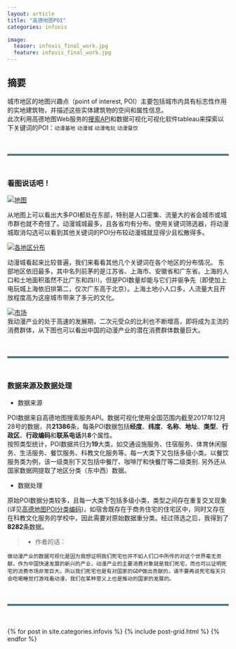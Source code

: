 ```yaml
---
layout: article
title: "高德地图POI"
categories: infovis

image: 
  teaser: infovis_final_work.jpg
  feature: infovis_final_work.jpg
---
```


## 摘要
城市地区的地图兴趣点（point of interest, POI）主要包括城市内具有标志性作用的实地建筑物，并描述这些实体建筑物的空间和属性信息。  
此次利用高德地图Web服务的[搜索API](http://lbs.amap.com/api/webservice/guide/api/search/)和数据可视化可视化软件tableau来探索以下关键词的POI：`动漫基地` `动漫城` `动漫电玩` `动漫餐饮` 

<hr style="border-top:3px solid #3f87a6;margin: 50px 0px 50px 0px;">

### 看图说话吧！
<div class='tableauPlaceholder' id='viz1516699441196' style='position: relative'><noscript><a href='#'><img alt='地图 ' src='https:&#47;&#47;public.tableau.com&#47;static&#47;images&#47;_9&#47;_9715&#47;sheet8&#47;1_rss.png' style='border: none' /></a></noscript><object class='tableauViz'  style='display:none;'><param name='host_url' value='https%3A%2F%2Fpublic.tableau.com%2F' /> <param name='embed_code_version' value='3' /> <param name='site_root' value='' /><param name='name' value='_9715&#47;sheet8' /><param name='tabs' value='no' /><param name='toolbar' value='yes' /><param name='static_image' value='https:&#47;&#47;public.tableau.com&#47;static&#47;images&#47;_9&#47;_9715&#47;sheet8&#47;1.png' /> <param name='animate_transition' value='yes' /><param name='display_static_image' value='yes' /><param name='display_spinner' value='yes' /><param name='display_overlay' value='yes' /><param name='display_count' value='yes' /><param name='filter' value='publish=yes' /></object></div>                
<script type='text/javascript'>                    var divElement = document.getElementById('viz1516699441196');                    var vizElement = divElement.getElementsByTagName('object')[0];                    vizElement.style.width='1016px';vizElement.style.height='991px';                    var scriptElement = document.createElement('script');                    scriptElement.src = 'https://public.tableau.com/javascripts/api/viz_v1.js';                    vizElement.parentNode.insertBefore(scriptElement, vizElement);                </script>

从地图上可以看出大多POI都处在东部，特别是人口密集、流量大的省会城市或城市群也就不奇怪了。动漫城城最多，且各省均有分布。使用关键词筛选器，将动漫城取消勾选可以看到其他关键词的POI分布较动漫城就显得少且松散得多。

<div class='tableauPlaceholder' id='viz1516699158923' style='position: relative'><noscript><a href='#'><img alt='各地区分布 ' src='https:&#47;&#47;public.tableau.com&#47;static&#47;images&#47;_1&#47;_18078&#47;sheet9&#47;1_rss.png' style='border: none' /></a></noscript><object class='tableauViz'  style='display:none;'><param name='host_url' value='https%3A%2F%2Fpublic.tableau.com%2F' /> <param name='embed_code_version' value='3' /> <param name='site_root' value='' /><param name='name' value='_18078&#47;sheet9' /><param name='tabs' value='no' /><param name='toolbar' value='yes' /><param name='static_image' value='https:&#47;&#47;public.tableau.com&#47;static&#47;images&#47;_1&#47;_18078&#47;sheet9&#47;1.png' /> <param name='animate_transition' value='yes' /><param name='display_static_image' value='yes' /><param name='display_spinner' value='yes' /><param name='display_overlay' value='yes' /><param name='display_count' value='yes' /><param name='filter' value='publish=yes' /></object></div>                
<script type='text/javascript'>                    var divElement = document.getElementById('viz1516699158923');                    var vizElement = divElement.getElementsByTagName('object')[0];                    vizElement.style.width='1016px';vizElement.style.height='991px';                    var scriptElement = document.createElement('script');                    scriptElement.src = 'https://public.tableau.com/javascripts/api/viz_v1.js';                    vizElement.parentNode.insertBefore(scriptElement, vizElement);                </script>

动漫城看起来比较普遍，我们来看看其他几个关键词在各个地区的分布情况。
东部地区依旧最多，其中名列前茅的是江苏省、上海市、安徽省和广东省。上海的人口和土地面积虽然不比广东和四川，但是POI数量却能与它们并驱争先（即使加上电玩城上海依旧排第二，仅次广东高于北京）。上海土地小人口多，人流量大且开放程度高为这座城市带来了多元的文化。

<div class='tableauPlaceholder' id='viz1516700754102' style='position: relative'><noscript><a href='#'><img alt='市场 ' src='https:&#47;&#47;public.tableau.com&#47;static&#47;images&#47;_1&#47;_18810&#47;sheet10&#47;1_rss.png' style='border: none' /></a></noscript><object class='tableauViz'  style='display:none;'><param name='host_url' value='https%3A%2F%2Fpublic.tableau.com%2F' /> <param name='embed_code_version' value='3' /> <param name='site_root' value='' /><param name='name' value='_18810&#47;sheet10' /><param name='tabs' value='no' /><param name='toolbar' value='yes' /><param name='static_image' value='https:&#47;&#47;public.tableau.com&#47;static&#47;images&#47;_1&#47;_18810&#47;sheet10&#47;1.png' /> <param name='animate_transition' value='yes' /><param name='display_static_image' value='yes' /><param name='display_spinner' value='yes' /><param name='display_overlay' value='yes' /><param name='display_count' value='yes' /><param name='filter' value='publish=yes' /></object></div>                
<script type='text/javascript'>                    var divElement = document.getElementById('viz1516700754102');                    var vizElement = divElement.getElementsByTagName('object')[0];                    vizElement.style.width='1016px';vizElement.style.height='991px';                    var scriptElement = document.createElement('script');                    scriptElement.src = 'https://public.tableau.com/javascripts/api/viz_v1.js';                    vizElement.parentNode.insertBefore(scriptElement, vizElement);                </script>
我动漫产业的处于高速的发展期，二次元受众的比利也不断增高，即将成为主流的消费群体，从下图也可以看出中国的动漫产业的潜在消费群体数量巨大。


<hr style="border-top:3px solid #3f87a6;margin: 50px 0px 50px 0px;">


### 数据来源及数据处理

+ 数据来源

POI数据来自高德地图搜索服务API。数据可视化使用全国范围内截至2017年12月28号的数据，共**21386**条，每条POI数据包括**经度**、**纬度**、**名称**、**地址**、**类型**、**行政区**、**行政编码**和**联系电话**共**8**个属性。<br/>
按照类型统计，POI数据共归为**19**大类，如交通设施服务、住宿服务、体育休闲服务、生活服务、餐饮服务、科教文化服务等。每一大类下又包括多级小类。以餐饮服务类为例，该一级类别下又包括中餐厅、咖啡厅和快餐厅等二级类别.
另外还从国家数据网提取了地区分类（东中西）数据。
<br/>  

+ 数据处理

原始POI数据分类较多，且每一大类下包括多级小类，类型之间存在重复交叉现象(详见[高德地图POI分类编码](http://lbs.amap.com/api/webservice/download))，如宿舍既存在于商务住宅的住宅区中，同时又存在在科教文化服务的学校中，因此需要对原始数据重分类。经过筛选之后，我得到了**8282**条数据。

> - 作者的话：

    做动漫产业的数据可视化是因为我想证明我们死宅也并不如人们口中所传的对这个世界毫无贡献，作为中国快速发展的新兴的产业，动漫产业的主要消费对象就是我们死宅，而也可以证明死宅的消费市场非常巨大。所以我们死宅也是有对国家的GDP做出贡献的，请不要再说死宅每天只会吃喝睡觉打游戏看动漫，我们在某种意义上也是推动的国家的发展的。


<hr style="border-top:3px solid #3f87a6;margin: 50px 0px 50px 0px;">






<div class="tiles">
{% for post in site.categories.infovis %}
{% include post-grid.html %}
{% endfor %}
</div>
